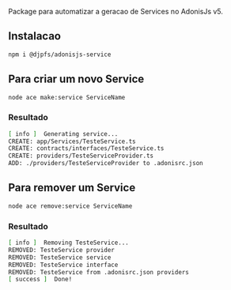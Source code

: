 Package para automatizar a geracao de Services no AdonisJs v5.

## Instalacao

```bash
npm i @djpfs/adonisjs-service
```

## Para criar um novo Service

```bash
node ace make:service ServiceName
```
### Resultado

```bash
[ info ]  Generating service...
CREATE: app/Services/TesteService.ts
CREATE: contracts/interfaces/TesteService.ts
CREATE: providers/TesteServiceProvider.ts
ADD: ./providers/TesteServiceProvider to .adonisrc.json
```

## Para remover um Service

```bash
node ace remove:service ServiceName
```
### Resultado

```bash
[ info ]  Removing TesteService...
REMOVED: TesteService provider
REMOVED: TesteService service
REMOVED: TesteService interface
REMOVED: TesteService from .adonisrc.json providers
[ success ]  Done!
```
